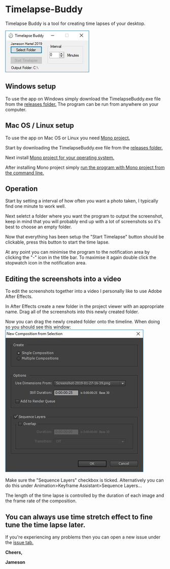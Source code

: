 # Timelapse-Buddy
Timelapse Buddy is a tool for creating time lapses of your desktop.

![Screenshot of Timelapse Buddy program](/screenshots/timelapse-buddy.jpg?raw=true "Timelapse Buddy")

## Windows setup
To use the app on Windows simply download the TimelapseBuddy.exe file from the [releases folder.](/releases) The program can be run from anywhere on your computer.

## Mac OS / Linux setup
To use the app on Mac OS or Linux you need [Mono project.](https://www.mono-project.com/) 

Start by downloading the TimelapseBuddy.exe file from the [releases folder.](/releases)

Next install [Mono project for your operating system.](https://www.mono-project.com/download/stable/#download-mac)

After installing Mono project simply [run the program with Mono project from the command line.](https://www.mono-project.com/docs/about-mono/supported-platforms/macos/)

## Operation

Start by setting a interval of how often you want a photo taken, I typically find one minute to work well.

Next seletct a folder where you want the program to output the screenshot, keep in mind that you will probably end up with a lot of screenshots so it's best to choose an empty folder.

Now that everything has been setup the "Start Timelapse" button should be clickable, press this button to start the time lapse.

At any point you can minimise the program to the notification area by clicking the "-" icon in the title bar. To maximise it again double click the stopwatch icon in the notification area.

## Editing the screenshots into a video

To edit the screenshots together into a video I personally like to use Adobe After Effects.

In After Effects create a new folder in the project viewer with an appropriate name. Drag all of the screenshots into this newly created folder.

Now you can drag the newly created folder onto the timeline. When doing so you should see this window:
![Screenshot of After Effects Composition Settings](/screenshots/adobe-after-effects-comp-settings.jpg?raw=true "After Effects Composition Settings")

Make sure the "Sequence Layers" checkbox is ticked. Alternatively you can do this under Animation>Keyframe Assistant>Sequence Layers...

The length of the time lapse is controlled by the duration of each image and the frame rate of the composition.

You can always use time stretch effect to fine tune the time lapse later.
--------------------------------------
If you're experiencing any problems then you can open a new issue under the [issue tab.](../../issues)

**Cheers,**

**Jameson**
